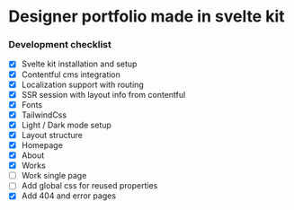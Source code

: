 # Designer portfolio made in svelte kit

### Development checklist

- [x] Svelte kit installation and setup
- [x] Contentful cms integration
- [x] Localization support with routing
- [x] SSR session with layout info from contentful
- [x] Fonts
- [x] TailwindCss
- [x] Light / Dark mode setup
- [x] Layout structure
- [x] Homepage
- [x] About
- [x] Works
- [ ] Work single page
- [ ] Add global css for reused properties
- [x] Add 404 and error pages
